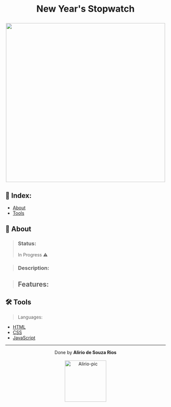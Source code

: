 <!-- HEADER -->
<h1 align="center">
    <p>New Year's Stopwatch</p> 
    <img src="" width="500px"> 
</h1>

<!-- INDEX -->
<h2>📇 Index:</h2>

- [About](#-about)
- [Tools](#%EF%B8%8F-tools)

<!-- INFO -->
<h2>📝 About</h2>

> ### Status:
> In Progress ⚠️ 

> ### Description:
> 

> ## Features:
> 

<!-- TOOLS -->
<h2>🛠️ Tools</h2> <!-- Language + documentation link -->

> Languages:

- [HTML](https://developer.mozilla.org/pt-BR/docs/Web/HTML)
- [CSS](https://developer.mozilla.org/en-US/docs/Web/CSS)
- [JavaScript](https://www.ecma-international.org)

<hr>

<!-- DONE BY -->
<p align="center">Done by <strong>Alírio de Souza Rios</strong><br><br>
<img alt="Alirio-pic" height="130" src="https://media.discordapp.net/attachments/958760766931075114/958785341442097152/avatar.png">
</p>
